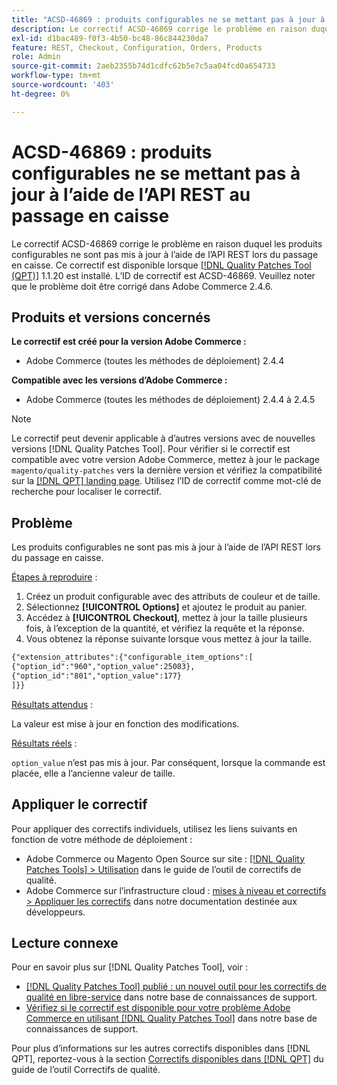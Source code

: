 ```yaml
---
title: "ACSD-46869 : produits configurables ne se mettant pas à jour à l’aide de l’API REST au passage en caisse"
description: Le correctif ACSD-46869 corrige le problème en raison duquel les produits configurables ne sont pas mis à jour à l’aide de l’API REST lors du passage en caisse. Ce correctif est disponible lorsque l’[outil de correctifs de qualité (QPT)](/help/announcements/adobe-commerce-announcements/magento-quality-patches-released-new-tool-to-self-serve-quality-patches.md) 1.1.20 est installé. L’ID de correctif est ACSD-46869. Veuillez noter que le problème doit être corrigé dans Adobe Commerce 2.4.6.
exl-id: d1bac489-f0f3-4b50-bc48-86c844230da7
feature: REST, Checkout, Configuration, Orders, Products
role: Admin
source-git-commit: 2aeb2355b74d1cdfc62b5e7c5aa04fcd0a654733
workflow-type: tm+mt
source-wordcount: '403'
ht-degree: 0%

---
```


# ACSD-46869 : produits configurables ne se mettant pas à jour à l’aide de l’API REST au passage en caisse

Le correctif ACSD-46869 corrige le problème en raison duquel les produits configurables ne sont pas mis à jour à l’aide de l’API REST lors du passage en caisse. Ce correctif est disponible lorsque [[!DNL Quality Patches Tool (QPT)]](/help/announcements/adobe-commerce-announcements/magento-quality-patches-released-new-tool-to-self-serve-quality-patches.md) 1.1.20 est installé. L’ID de correctif est ACSD-46869. Veuillez noter que le problème doit être corrigé dans Adobe Commerce 2.4.6.

## Produits et versions concernés

**Le correctif est créé pour la version Adobe Commerce :**

* Adobe Commerce (toutes les méthodes de déploiement) 2.4.4

**Compatible avec les versions d’Adobe Commerce :**

* Adobe Commerce (toutes les méthodes de déploiement) 2.4.4 à 2.4.5

>[!NOTE]
>
>Le correctif peut devenir applicable à d’autres versions avec de nouvelles versions [!DNL Quality Patches Tool]. Pour vérifier si le correctif est compatible avec votre version Adobe Commerce, mettez à jour le package `magento/quality-patches` vers la dernière version et vérifiez la compatibilité sur la [[!DNL QPT] landing page](https://experienceleague.adobe.com/tools/commerce-quality-patches/index.html?lang=fr). Utilisez l’ID de correctif comme mot-clé de recherche pour localiser le correctif.

## Problème

Les produits configurables ne sont pas mis à jour à l’aide de l’API REST lors du passage en caisse.

<u>Étapes à reproduire</u> :

1. Créez un produit configurable avec des attributs de couleur et de taille.
1. Sélectionnez **[!UICONTROL Options]** et ajoutez le produit au panier.
1. Accédez à **[!UICONTROL Checkout]**, mettez à jour la taille plusieurs fois, à l’exception de la quantité, et vérifiez la requête et la réponse.
1. Vous obtenez la réponse suivante lorsque vous mettez à jour la taille.

```REST API
{"extension_attributes":{"configurable_item_options":[
{"option_id":"960","option_value":25083},
{"option_id":"801","option_value":177}
]}}
```

<u>Résultats attendus</u> :

La valeur est mise à jour en fonction des modifications.

<u>Résultats réels</u> :

`option_value` n’est pas mis à jour. Par conséquent, lorsque la commande est placée, elle a l’ancienne valeur de taille.

## Appliquer le correctif

Pour appliquer des correctifs individuels, utilisez les liens suivants en fonction de votre méthode de déploiement :

* Adobe Commerce ou Magento Open Source sur site : [[!DNL Quality Patches Tools] > Utilisation](https://experienceleague.adobe.com/docs/commerce-operations/tools/quality-patches-tool/usage.html?lang=fr) dans le guide de l’outil de correctifs de qualité.
* Adobe Commerce sur l’infrastructure cloud : [mises à niveau et correctifs > Appliquer les correctifs](https://experienceleague.adobe.com/fr/docs/commerce-cloud-service/user-guide/develop/upgrade/apply-patches) dans notre documentation destinée aux développeurs.

## Lecture connexe

Pour en savoir plus sur [!DNL Quality Patches Tool], voir :

* [[!DNL Quality Patches Tool] publié : un nouvel outil pour les correctifs de qualité en libre-service](/help/announcements/adobe-commerce-announcements/magento-quality-patches-released-new-tool-to-self-serve-quality-patches.md) dans notre base de connaissances de support.
* [Vérifiez si le correctif est disponible pour votre problème Adobe Commerce en utilisant  [!DNL Quality Patches Tool]](https://experienceleague.adobe.com/docs/commerce-knowledge-base/kb/support-tools/patches/check-patch-for-magento-issue-with-magento-quality-patches.html?lang=fr) dans notre base de connaissances de support.

Pour plus d’informations sur les autres correctifs disponibles dans [!DNL QPT], reportez-vous à la section [Correctifs disponibles dans [!DNL QPT]](https://experienceleague.adobe.com/tools/commerce-quality-patches/index.html?lang=fr) du guide de l’outil Correctifs de qualité.
